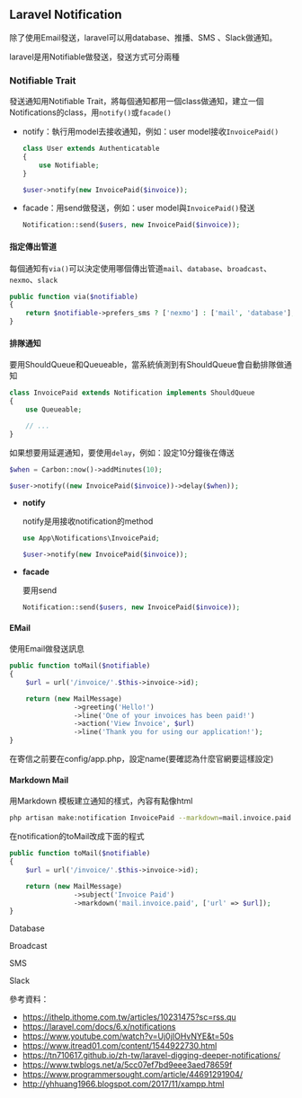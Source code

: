## Laravel Notification

除了使用Email發送，laravel可以用database、推播、SMS 、Slack做通知。

laravel是用Notifiable做發送，發送方式可分兩種

### Notifiable Trait

發送通知用Notifiable Trait，將每個通知都用一個class做通知，建立一個Notifications的class，用`notify()`或`facade()`

- notify：執行用model去接收通知，例如：user model接收`InvoicePaid()`

  ```php
  class User extends Authenticatable
  {
      use Notifiable;
  }
  ```

  ```php
  $user->notify(new InvoicePaid($invoice));
  ```

- facade：用send做發送，例如：user model與`InvoicePaid()`發送

  ```php
  Notification::send($users, new InvoicePaid($invoice));
  ```

#### 指定傳出管道

每個通知有`via()`可以決定使用哪個傳出管道`mail`、`database`、`broadcast`、`nexmo`、`slack`

```php
public function via($notifiable)
{
    return $notifiable->prefers_sms ? ['nexmo'] : ['mail', 'database'];
}
```

#### 排隊通知

要用ShouldQueue和Queueable，當系統偵測到有ShouldQueue會自動排隊做通知

```php
class InvoicePaid extends Notification implements ShouldQueue
{
    use Queueable;

    // ...
}
```

如果想要用延遲通知，要使用`delay`，例如：設定10分鐘後在傳送

```php
$when = Carbon::now()->addMinutes(10);

$user->notify((new InvoicePaid($invoice))->delay($when));
```

- **notify**

  notify是用接收notification的method

  ```php
  use App\Notifications\InvoicePaid;
  
  $user->notify(new InvoicePaid($invoice));
  ```

- **facade**

  要用send

  ```php
  Notification::send($users, new InvoicePaid($invoice));
  ```

  

#### EMail

使用Email做發送訊息

```php
public function toMail($notifiable)
{
    $url = url('/invoice/'.$this->invoice->id);

    return (new MailMessage)
                ->greeting('Hello!')
                ->line('One of your invoices has been paid!')
                ->action('View Invoice', $url)
                ->line('Thank you for using our application!');
}
```

在寄信之前要在config/app.php，設定name(要確認為什麼官網要這樣設定)



#### Markdown Mail

用Markdown 模板建立通知的樣式，內容有點像html

```bash
php artisan make:notification InvoicePaid --markdown=mail.invoice.paid
```

在notification的toMail改成下面的程式

```php
public function toMail($notifiable)
{
    $url = url('/invoice/'.$this->invoice->id);

    return (new MailMessage)
                ->subject('Invoice Paid')
                ->markdown('mail.invoice.paid', ['url' => $url]);
}
```



Database



Broadcast



SMS



Slack




參考資料：

- https://ithelp.ithome.com.tw/articles/10231475?sc=rss.qu
- https://laravel.com/docs/6.x/notifications
- https://www.youtube.com/watch?v=Uj0jIOHvNYE&t=50s
- https://www.itread01.com/content/1544922730.html
- https://tn710617.github.io/zh-tw/laravel-digging-deeper-notifications/
- https://www.twblogs.net/a/5cc07ef7bd9eee3aed78659f
- https://www.programmersought.com/article/44691291904/
- http://yhhuang1966.blogspot.com/2017/11/xampp.html